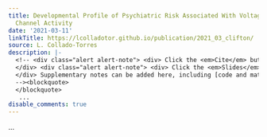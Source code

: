 ```yaml
---
title: Developmental Profile of Psychiatric Risk Associated With Voltage-Gated Cation
  Channel Activity
date: '2021-03-11'
linkTitle: https://lcolladotor.github.io/publication/2021_03_clifton/
source: L. Collado-Torres
description: |-
  <!-- <div class="alert alert-note"> <div> Click the <em>Cite</em> button above to demo the feature to enable visitors to import publication metadata into their reference management software. </div>
  </div> <div class="alert alert-note"> <div> Click the <em>Slides</em> button above to demo Academic&rsquo;s Markdown slides feature. </div>
  </div> Supplementary notes can be added here, including [code and math](https://sourcethemes.com/academic/docs/writing-markdown-latex/).
  --><blockquote>
  </blockquote>
   ...
disable_comments: true
---
```

<!-- <div class="alert alert-note"> <div> Click the <em>Cite</em> button above to demo the feature to enable visitors to import publication metadata into their reference management software. </div>
</div> <div class="alert alert-note"> <div> Click the <em>Slides</em> button above to demo Academic&rsquo;s Markdown slides feature. </div>
</div> Supplementary notes can be added here, including [code and math](https://sourcethemes.com/academic/docs/writing-markdown-latex/).
--><blockquote>
</blockquote>
 ...